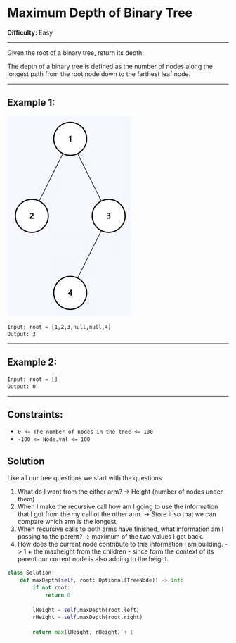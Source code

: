# Maximum Depth of Binary Tree

**Difficulty:** Easy

---

Given the root of a binary tree, return its depth.

The depth of a binary tree is defined as the number of nodes along the longest
path from the root node down to the farthest leaf node.

---

## Example 1:

![](./images/2025-07-18-09-08-48.png)

```
Input: root = [1,2,3,null,null,4]
Output: 3
```

---

## Example 2:

```
Input: root = []
Output: 0
```

---

## Constraints:

- `0 <= The number of nodes in the tree <= 100`
- `-100 <= Node.val <= 100`

## Solution

Like all our tree questions we start with the questions

1. What do I want from the either arm? -> Height (number of nodes under them)
2. When I make the recursive call how am I going to use the information that I
   got from the my call ot the other arm. -> Store it so that we can compare
   which arm is the longest.
3. When recursive calls to both arms have finished, what information am I
   passing to the parent? -> maximum of the two values I get back.
4. How does the current node contribute to this information I am building. ->
   1 + the maxheight from the children - since form the context of its parent
   our current node is also adding to the height.

```python
class Solution:
    def maxDepth(self, root: Optional[TreeNode]) -> int:
        if not root:
            return 0

        lHeight = self.maxDepth(root.left)
        rHeight = self.maxDepth(root.right)

        return max(lHeight, rHeight) + 1
```

